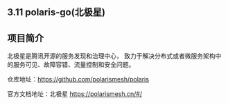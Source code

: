 3.11 polaris-go(北极星)
---
## 项目简介
北极星是腾讯开源的服务发现和治理中心，
致力于解决分布式或者微服务架构中的服务可见、故障容错、流量控制和安全问题。

仓库地址：https://github.com/polarismesh/polaris

官方文档地址：北极星
https://polarismesh.cn/#/